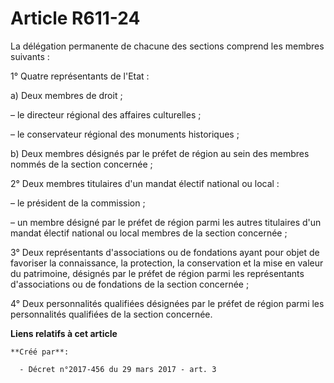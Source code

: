 # Article R611-24

La délégation permanente de chacune des sections comprend les membres suivants :

1° Quatre représentants de l'Etat :

a) Deux membres de droit ;

– le directeur régional des affaires culturelles ;

– le conservateur régional des monuments historiques ;

b) Deux membres désignés par le préfet de région au sein des membres nommés de la section concernée ;

2° Deux membres titulaires d'un mandat électif national ou local :

– le président de la commission ;

– un membre désigné par le préfet de région parmi les autres titulaires d'un mandat électif national ou local membres de la
section concernée ;

3° Deux représentants d'associations ou de fondations ayant pour objet de favoriser la connaissance, la protection, la
conservation et la mise en valeur du patrimoine, désignés par le préfet de région parmi les représentants d'associations ou
de fondations de la section concernée ;

4° Deux personnalités qualifiées désignées par le préfet de région parmi les personnalités qualifiées de la section
concernée.

**Liens relatifs à cet article**

	**Créé par**:

	  - Décret n°2017-456 du 29 mars 2017 - art. 3
